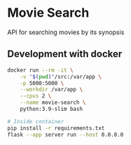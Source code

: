 # Movie Search

API for searching movies by its synopsis

## Development with docker

```bash
docker run --rm -it \
    -v "$(pwd)"/src:/var/app \
    -p 5000:5000 \
    --workdir /var/app \
    --cpus 2 \
    --name movie-search \
    python:3.9-slim bash
```

```bash
# Inside container
pip install -r requirements.txt
flask --app server run --host 0.0.0.0
```
